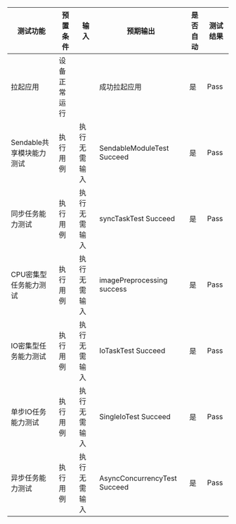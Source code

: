 | 测试功能              | 预置条件 | 输入         | 预期输出                                              |是否自动|测试结果|
|-------------------|------|------------|---------------------------------------------------|--------------------------------|--------------------------------|
| 拉起应用              | 	设备正常运行 | 		         | 成功拉起应用                          |是|Pass|
| Sendable共享模块能力测试  | 执行用例 | 执行无需输入     | SendableModuleTest Succeed    |是|Pass|
| 同步任务能力测试          | 执行用例 | 执行无需输入 | syncTaskTest Succeed     |是|Pass|
| CPU密集型任务能力测试      | 执行用例 | 执行无需输入 | imagePreprocessing success    |是|Pass|
| IO密集型任务能力测试       | 执行用例 | 	执行无需输入     | IoTaskTest Succeed  |是|Pass|
| 单步IO任务能力测试        | 执行用例 | 	执行无需输入      | SingleIoTest Succeed  |是|Pass|
| 异步任务能力测试          | 执行用例 | 执行无需输入       | AsyncConcurrencyTest Succeed |是|Pass|